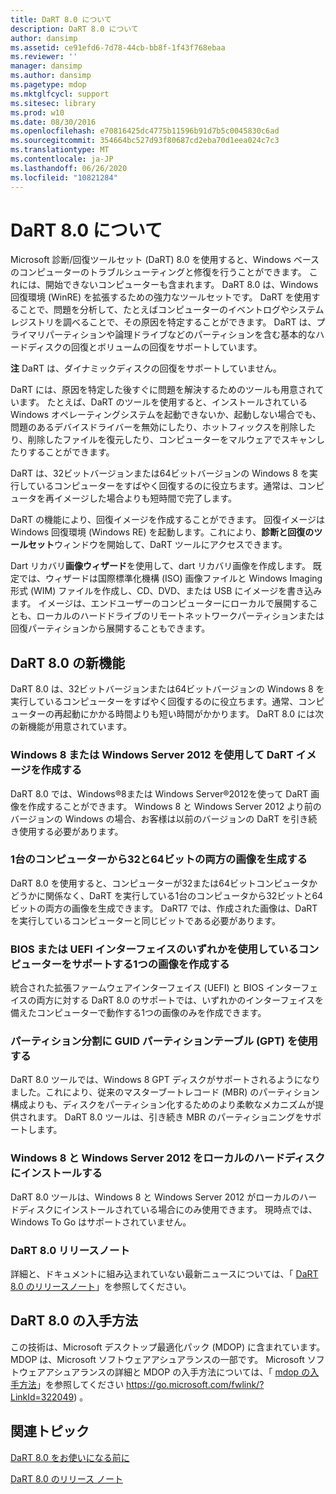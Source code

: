 ```yaml
---
title: DaRT 8.0 について
description: DaRT 8.0 について
author: dansimp
ms.assetid: ce91efd6-7d78-44cb-bb8f-1f43f768ebaa
ms.reviewer: ''
manager: dansimp
ms.author: dansimp
ms.pagetype: mdop
ms.mktglfcycl: support
ms.sitesec: library
ms.prod: w10
ms.date: 08/30/2016
ms.openlocfilehash: e70816425dc4775b11596b91d7b5c0045830c6ad
ms.sourcegitcommit: 354664bc527d93f80687cd2eba70d1eea024c7c3
ms.translationtype: MT
ms.contentlocale: ja-JP
ms.lasthandoff: 06/26/2020
ms.locfileid: "10821284"
---
```

# DaRT 8.0 について


Microsoft 診断/回復ツールセット (DaRT) 8.0 を使用すると、Windows ベースのコンピューターのトラブルシューティングと修復を行うことができます。 これには、開始できないコンピューターも含まれます。 DaRT 8.0 は、Windows 回復環境 (WinRE) を拡張するための強力なツールセットです。 DaRT を使用することで、問題を分析して、たとえばコンピューターのイベントログやシステムレジストリを調べることで、その原因を特定することができます。 DaRT は、プライマリパーティションや論理ドライブなどのパーティションを含む基本的なハードディスクの回復とボリュームの回復をサポートしています。

**注** DaRT は、ダイナミックディスクの回復をサポートしていません。

 

DaRT には、原因を特定した後すぐに問題を解決するためのツールも用意されています。 たとえば、DaRT のツールを使用すると、インストールされている Windows オペレーティングシステムを起動できないか、起動しない場合でも、問題のあるデバイスドライバーを無効にしたり、ホットフィックスを削除したり、削除したファイルを復元したり、コンピューターをマルウェアでスキャンしたりすることができます。

DaRT は、32ビットバージョンまたは64ビットバージョンの Windows 8 を実行しているコンピューターをすばやく回復するのに役立ちます。通常は、コンピュータを再イメージした場合よりも短時間で完了します。

DaRT の機能により、回復イメージを作成することができます。 回復イメージは Windows 回復環境 (Windows RE) を起動します。これにより、**診断と回復のツールセット**ウィンドウを開始して、DaRT ツールにアクセスできます。

Dart リカバリ**画像ウィザード**を使用して、dart リカバリ画像を作成します。 既定では、ウィザードは国際標準化機構 (ISO) 画像ファイルと Windows Imaging 形式 (WIM) ファイルを作成し、CD、DVD、または USB にイメージを書き込みます。 イメージは、エンドユーザーのコンピューターにローカルで展開することも、ローカルのハードドライブのリモートネットワークパーティションまたは回復パーティションから展開することもできます。

## <a href="" id="what-s-new-in-dart-8-0"></a>DaRT 8.0 の新機能


DaRT 8.0 は、32ビットバージョンまたは64ビットバージョンの Windows 8 を実行しているコンピューターをすばやく回復するのに役立ちます。通常、コンピューターの再起動にかかる時間よりも短い時間がかかります。 DaRT 8.0 には次の新機能が用意されています。

### Windows 8 または Windows Server 2012 を使用して DaRT イメージを作成する

DaRT 8.0 では、Windows®8または Windows Server®2012を使って DaRT 画像を作成することができます。 Windows 8 と Windows Server 2012 より前のバージョンの Windows の場合、お客様は以前のバージョンの DaRT を引き続き使用する必要があります。

### 1台のコンピューターから32と64ビットの両方の画像を生成する

DaRT 8.0 を使用すると、コンピューターが32または64ビットコンピュータかどうかに関係なく、DaRT を実行している1台のコンピュータから32ビットと64ビットの両方の画像を生成できます。 DaRT7 では、作成された画像は、DaRT を実行しているコンピューターと同じビットである必要があります。

### BIOS または UEFI インターフェイスのいずれかを使用しているコンピューターをサポートする1つの画像を作成する

統合された拡張ファームウェアインターフェイス (UEFI) と BIOS インターフェイスの両方に対する DaRT 8.0 のサポートでは、いずれかのインターフェイスを備えたコンピューターで動作する1つの画像のみを作成できます。

### パーティション分割に GUID パーティションテーブル (GPT) を使用する

DaRT 8.0 ツールでは、Windows 8 GPT ディスクがサポートされるようになりました。これにより、従来のマスターブートレコード (MBR) のパーティション構成よりも、ディスクをパーティション化するためのより柔軟なメカニズムが提供されます。 DaRT 8.0 ツールは、引き続き MBR のパーティショニングをサポートします。

### Windows 8 と Windows Server 2012 をローカルのハードディスクにインストールする

DaRT 8.0 ツールは、Windows 8 と Windows Server 2012 がローカルのハードディスクにインストールされている場合にのみ使用できます。 現時点では、Windows To Go はサポートされていません。

### <a href="" id="-------------dart-8-0-release-notes"></a> DaRT 8.0 リリースノート

詳細と、ドキュメントに組み込まれていない最新ニュースについては、「 [DaRT 8.0 のリリースノート](release-notes-for-dart-80--dart-8.md)」を参照してください。

## DaRT 8.0 の入手方法


この技術は、Microsoft デスクトップ最適化パック (MDOP) に含まれています。 MDOP は、Microsoft ソフトウェアアシュアランスの一部です。 Microsoft ソフトウェアアシュアランスの詳細と MDOP の入手方法については、「 [mdop の入手方法](https://go.microsoft.com/fwlink/?LinkId=322049)」を参照してください https://go.microsoft.com/fwlink/?LinkId=322049) 。

## 関連トピック


[DaRT 8.0 をお使いになる前に](getting-started-with-dart-80-dart-8.md)

[DaRT 8.0 のリリース ノート](release-notes-for-dart-80--dart-8.md)

 

 





